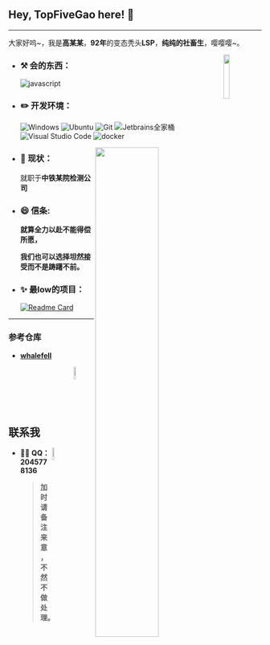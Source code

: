<!--
**TopFiveGao/topfivegao** is a ✨ _special_ ✨ repository because its `README.md` (this file) appears on your GitHub profile.

Here are some ideas to get you started:

- 🔭 I’m currently working on ...
- 🌱 I’m currently learning ...
- 👯 I’m looking to collaborate on ...
- 🤔 I’m looking for help with ...
- 💬 Ask me about ...
- 📫 How to reach me: ...
- 😄 Pronouns: ...
- ⚡ Fun fact: ...
-->
## Hey, TopFiveGao here! :wave: 

----

大家好呜~，我是**高某某**，**92年**的变态秃头**LSP**，**纯纯的社畜生**，嘤嘤嘤~。

<img src="https://q1.qlogo.cn/g?b=qq&nk=2045778136&s=640" width="15%" hight="15%" align='right' />

-  ### :hammer_and_pick: **会的东西：**

    ![javascript](https://img.shields.io/badge/-JavaScript-3776AB?style=flat-square&logo=javascript&logoColor=white)

- ### :pencil2: **开发环境：**

  ![Windows](https://img.shields.io/badge/-Windows_11-0078D6?style=flat-square&logo=windows&logoColor=white) ![Ubuntu](https://img.shields.io/badge/-Ubuntu-262577?style=flat-square&logo=Ubuntu&logoColor=white) ![Git](https://img.shields.io/badge/-Git-F05032?style=flat-square&logo=git&logoColor=white) ![Jetbrains全家桶](https://img.shields.io/badge/-Jetbrains-007ACC?style=flat-square&logo=Jetbrains&logoColor=white) ![Visual Studio Code](https://img.shields.io/badge/-Visual_Studio_Code-007ACC?style=flat-square&logo=visual-studio-code&logoColor=white) ![docker](https://img.shields.io/badge/-docker-0078D6?style=flat-square&logo=docker&logoColor=white)

[<img align="right" width="50%" src="https://github-readme-stats-ouuan.vercel.app/api?username=topfivegao&theme=dark&show_icons=true">](https://github.com/anuraghazra/github-readme-stats)

- ### :seedling: **现状：**

  就职于**中铁某院检测公司**

  
- ### 😄 **信条:** 

  **就算全力以赴不能得偿所愿，**  
  
  **我们也可以选择坦然接受而不是踌躇不前。**


- ### ✨ **最low的项目：**

  [![Readme Card](https://github-readme-stats.vercel.app/api/pin/?username=topfivegao&repo=topfivegao&bg_color=00000010&text_color=c78944&show_owner=true)](https://github.com/TopFiveGao/topfivegao)

---

### 参考仓库

- **[whalefell](https://github.com/WhaleFell/whalefell)**
<img src="https://q1.qlogo.cn/g?b=qq&nk=2734184475&s=640" width="8%" hight="8%" align='right' />

<br>

<br>

<br>

<br>

<br>


## 联系我
<img src="https://q1.qlogo.cn/g?b=qq&nk=2045778136&s=640" width="8%" hight="8%" align='right' />

- :man_scientist: **QQ：** **2045778136**

   > **加时请备注来意，不然不做处理。**


